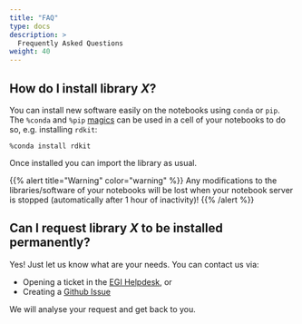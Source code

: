 ```yaml
---
title: "FAQ"
type: docs
description: >
  Frequently Asked Questions
weight: 40
---
```


## How do I install library _X_?

You can install new software easily on the notebooks using `conda` or `pip`. The
`%conda` and `%pip`
[magics](https://ipython.readthedocs.io/en/stable/interactive/magics.html#magic-conda)
can be used in a cell of your notebooks to do so, e.g. installing `rdkit`:

```{.pycon}
%conda install rdkit
```

Once installed you can import the library as usual.

{{% alert title="Warning" color="warning" %}} Any modifications to the
libraries/software of your notebooks will be lost when your notebook server is
stopped (automatically after 1 hour of inactivity)! {{% /alert %}}

## Can I request library _X_ to be installed permanently?

Yes! Just let us know what are your needs. You can contact us via:

- Opening a ticket in the [EGI Helpdesk](https://ggus.eu), or
- Creating a [Github Issue](https://github.com/EGI-foundation/notebooks/issues)

We will analyse your request and get back to you.
